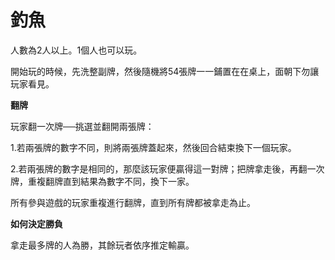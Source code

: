 # 釣魚

人數為2人以上。1個人也可以玩。

開始玩的時候，先洗整副牌，然後隨機將54張牌一一鋪置在在桌上，面朝下勿讓玩家看見。

**翻牌**

玩家翻一次牌──挑選並翻開兩張牌：

1.若兩張牌的數字不同，則將兩張牌蓋起來，然後回合結束換下一個玩家。

2.若兩張牌的數字是相同的，那麼該玩家便贏得這一對牌；把牌拿走後，再翻一次牌，重複翻牌直到結果為數字不同，換下一家。

所有參與遊戲的玩家重複進行翻牌，直到所有牌都被拿走為止。

**如何決定勝負**

拿走最多牌的人為勝，其餘玩者依序推定輸贏。
